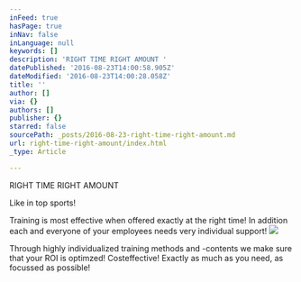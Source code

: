 ```yaml
---
inFeed: true
hasPage: true
inNav: false
inLanguage: null
keywords: []
description: 'RIGHT TIME RIGHT AMOUNT '
datePublished: '2016-08-23T14:00:58.905Z'
dateModified: '2016-08-23T14:00:28.058Z'
title: ''
author: []
via: {}
authors: []
publisher: {}
starred: false
sourcePath: _posts/2016-08-23-right-time-right-amount.md
url: right-time-right-amount/index.html
_type: Article

---
```

RIGHT TIME RIGHT AMOUNT 

Like in top sports! 

Training is most effective when offered exactly at the right time! In addition each and everyone of your employees needs very individual support! ![](https://the-grid-user-content.s3-us-west-2.amazonaws.com/12f5aba0-f0b1-4303-a866-0df725e386e5.png)

Through highly individualized training methods and -contents we make sure that your ROI is optimzed! Costeffective! Exactly as much as you need, as focussed as possible!